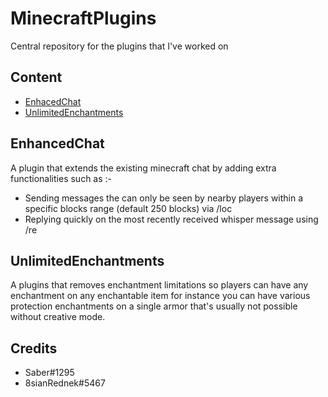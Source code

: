 # MinecraftPlugins
Central repository for the plugins that I've worked on

## Content
- [EnhacedChat](#enhancedchat)
- [UnlimitedEnchantments](#unlimitedenchantments)

## EnhancedChat
A plugin that extends the existing minecraft chat by adding extra functionalities such as :-
- Sending messages the can only be seen by nearby players within a specific blocks range (default 250 blocks) via /loc <message> 
- Replying quickly on the most recently received whisper message using /re <message>

## UnlimitedEnchantments
A plugins that removes enchantment limitations so players can have any enchantment on any enchantable item for instance you can have various protection enchantments on a single armor that's usually not possible without creative mode.

## Credits
+ Saber#1295
+ 8sianRednek#5467